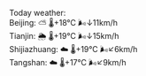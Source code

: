 Today weather:  
Beijing: ⛅️  🌡️+18°C 🌬️↓11km/h  
Tianjin: 🌦   🌡️+19°C 🌬️↓15km/h  
Shijiazhuang: ☁️   🌡️+19°C 🌬️↙6km/h  
Tangshan: ☁️   🌡️+17°C 🌬️↙9km/h  

